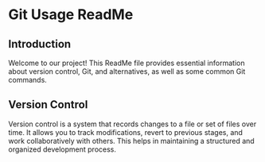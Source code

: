 # Git Usage ReadMe

## Introduction

Welcome to our project! This ReadMe file provides essential information about version control, Git, and alternatives, as well as some common Git commands.

## Version Control

Version control is a system that records changes to a file or set of files over time. It allows you to track modifications, revert to previous stages, and work collaboratively with others. This helps in maintaining a structured and organized development process.
